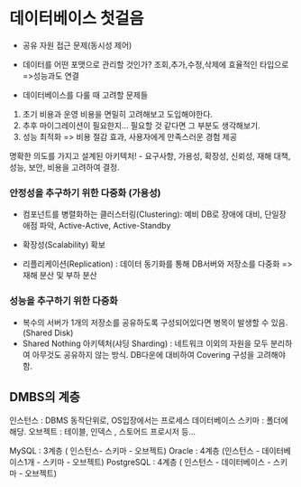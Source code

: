 # 데이터베이스 첫걸음

- 공유 자원 접근 문제(동시성 제어)

- 데이터를 어떤 포맷으로 관리할 것인가? 조회,추가,수정,삭제에 효율적인 타입으로 =>성능과도 연결  

- 데이터베이스를 다룰 때 고려할 문제들

1. 초기 비용과 운영 비용을 면밀히 고려해보고 도입해야한다.  
2. 추후 마이그레이션이 필요한지... 필요할 것 같다면 그 부분도 생각해보기.
3. 성능 최적화 => 비용 절감 효과, 사용자에게 만족스러운 경험 제공

명확한 의도를 가지고 설계된 아키텍처! - 요구사항, 가용성, 확장성, 신뢰성, 재해 대책, 성능, 보안, 비용을 고려하여 결정.   

### 안정성을 추구하기 위한 다중화 (가용성)

- 컴포넌트를 병렬화하는 클러스터링(Clustering): 예비 DB로 장애에 대비, 단일장애점 파악, Active-Active, Active-Standby

- 확장성(Scalability) 확보 

- 리플리케이션(Replication) : 데이터 동기화를 통해 DB서버와 저장소를 다중화 => 재해 분산 및 부하 분산

### 성능을 추구하기 위한 다중화

- 복수의 서버가 1개의 저장소를 공유하도록 구성되어있다면 병목이 발생할 수 있음. (Shared Disk)
- Shared Nothing 아키텍처(샤딩 Sharding) : 네트워크 이외의 자원을 모두 분리하여 아무것도 공유하지 않는 방식. DB다운에 대비하여  Covering 구성을 고려해야함. 

## DMBS의 계층
인스턴스 : DBMS 동작단위로, OS입장에서는 프로세스
데이터베이스
스키마 : 폴더에 해당. 
오브젝트 : 테이블, 인덱스 , 스토어드 프로시저 등...

MySQL : 3계층 ( 인스턴스- 스키마 - 오브젝트) 
Oracle : 4계층 (인스턴스 - 데이터베이스1개 - 스키마 - 오브젝트) 
PostgreSQL : 4계층 ( 인스턴스 - 데이터베이스 - 스키마 - 오브젝트) 
